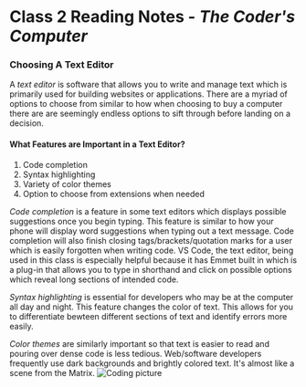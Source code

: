 # Class 2 Reading Notes - *The Coder's Computer*

### Choosing A Text Editor

A *text editor* is software that allows you to write and manage text which is primarily used for building websites or applications. There are a myriad of options to choose from similar to how when choosing to buy a computer there are are seemingly endless options to sift through before landing on a decision. 

#### **What Features are Important in a Text Editor?**

1. Code completion
2. Syntax highlighting
3. Variety of color themes
4. Option to choose from extensions when needed

*Code completion* is a feature in some text editors which displays possible suggestions once you begin typing. This feature is similar to how your phone will display word suggestions when typing out a text message. Code completion will also finish closing tags/brackets/quotation marks for a user which is easily forgotten when writing code. VS Code, the text editor, being used in this class is especially helpful because it has Emmet built in which is a plug-in that allows you to type in shorthand and click on possible options which reveal long sections of intended code. 

*Syntax highlighting* is essential for developers who may be at the computer all day and night. This feature changes the color of text. This allows for you to differentiate bewteen different sections of text and identify errors more easily. 

*Color themes* are similarly important so that text is easier to read and pouring over dense code is less tedious. Web/software developers frequently use dark backgrounds and brightly colored text. It's almost like a scene from the Matrix. ![Coding picture](https://unsplash.com/photos/f77Bh3inUpE)
